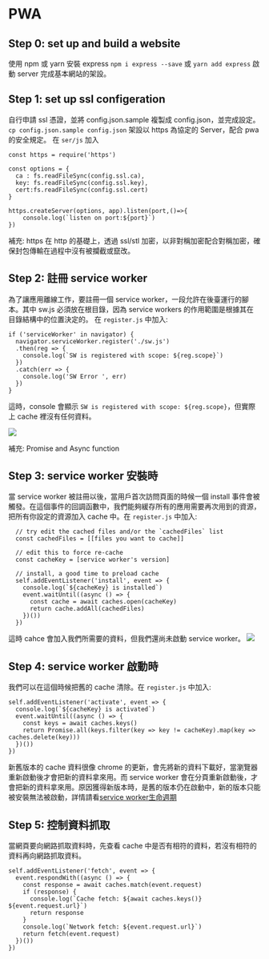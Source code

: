 # PWA
## Step 0: set up and build a website
使用 npm 或 yarn 安裝 express `npm i express --save` 或 `yarn add express`
啟動 server 完成基本網站的架設。

## Step 1: set up ssl configeration
自行申請 ssl 憑證，並將 config.json.sample 複製成 config.json，並完成設定。
`cp config.json.sample config.json`
架設以 https 為協定的 Server，配合 pwa 的安全規定。
在 `ser/js` 加入
```
const https = require('https')

const options = {
  ca : fs.readFileSync(config.ssl.ca),
  key: fs.readFileSync(config.ssl.key),
  cert:fs.readFileSync(config.ssl.cert)
}

https.createServer(options, app).listen(port,()=>{
    console.log(`listen on port:${port}`)
})
```
補充: https 在 http 的基礎上，透過 ssl/stl 加密，以非對稱加密配合對稱加密，確保封包傳輸在過程中沒有被攔截或竄改。

## Step 2: 註冊 service worker
為了讓應用離線工作，要註冊一個 service worker，一段允許在後臺運行的腳本。其中 sw.js 必須放在根目錄，因為 service workers 的作用範圍是根據其在目錄結構中的位置決定的。
在 `register.js` 中加入:
```
if ('serviceWorker' in navigator) {
  navigator.serviceWorker.register('./sw.js')
  .then(reg => {
    console.log(`SW is registered with scope: ${reg.scope}`)
  })
  .catch(err => {
    console.log('SW Error ', err)
  })
}
```
這時，console 會顯示 `SW is registered with scope: ${reg.scope}`，但實際上 cache 裡沒有任何資料。

![](https://i.imgur.com/WEwp3DY.png)

補充: Promise and Async function

## Step 3: service worker 安裝時
當 service worker 被註冊以後，當用戶首次訪問頁面的時候一個 install 事件會被觸發。在這個事件的回調函數中，我們能夠緩存所有的應用需要再次用到的資源，把所有你設定的資源加入 cache 中。在 `register.js` 中加入:

```
  // try edit the cached files and/or the `cachedFiles` list
  const cachedFiles = [[files you want to cache]]

  // edit this to force re-cache
  const cacheKey = [service worker's version]

  // install, a good time to preload cache
  self.addEventListener('install', event => {
    console.log(`${cacheKey} is installed`)
    event.waitUntil((async () => {
      const cache = await caches.open(cacheKey)
      return cache.addAll(cachedFiles)
    })())
  })
```
這時 cahce 會加入我們所需要的資料，但我們還尚未啟動 service worker。
![](https://i.imgur.com/x8Lg5Dm.png)

## Step 4: service worker 啟動時
我們可以在這個時候把舊的 cache 清除。在 `register.js` 中加入:
```
self.addEventListener('activate', event => {
  console.log(`${cacheKey} is activated`)
  event.waitUntil((async () => {
    const keys = await caches.keys()
    return Promise.all(keys.filter(key => key != cacheKey).map(key => caches.delete(key)))
  })())
})
```
新舊版本的 cache 資料很像 chrome 的更新，會先將新的資料下載好，當瀏覽器重新啟動後才會把新的資料拿來用。而 service worker 會在分頁重新啟動後，才會把新的資料拿來用。原因獲得新版本時，是舊的版本仍在啟動中，新的版本只能被安裝無法被啟動，詳情請看[service worker生命週期](https://developers.google.com/web/fundamentals/instant-and-offline/web-storage/offline-for-pwa?hl=zh-tw)

## Step 5: 控制資料抓取
當網頁要向網路抓取資料時，先查看 cache 中是否有相符的資料，若沒有相符的資料再向網路抓取資料。
```
self.addEventListener('fetch', event => {
  event.respondWith((async () => {
    const response = await caches.match(event.request)
    if (response) {
      console.log(`Cache fetch: ${await caches.keys()} ${event.request.url}`)
      return response
    }
    console.log(`Network fetch: ${event.request.url}`)
    return fetch(event.request)
  })())
})
```
